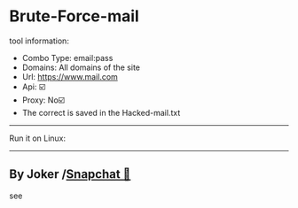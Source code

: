 # Brute-Force-mail
tool information:
- Combo Type: email:pass
- Domains: All domains of the site
- Url: https://www.mail.com
- Api: ☑️
- Proxy: No☑️
- The correct is saved in the Hacked-mail.txt
-------------------

Run it on Linux:




------------------
By Joker /<a class="" href="https://www.snapchat.com/add/jokermr5oos4800?">Snapchat 👻</a>
-
see

